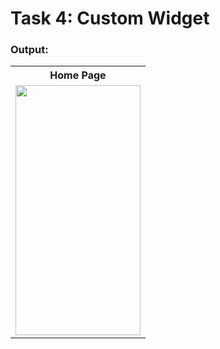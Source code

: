 # Task 4: Custom Widget

### Output:
<table style="width:100%">
  <tr>
    <th>Home Page</th>
  </tr>
  <tr>
    <td><img src="https://github.com/user-attachments/assets/43aaac47-1f5f-48ff-84ad-534a0fa93359" width="200" height="400"></td>
  </tr>
</table>

